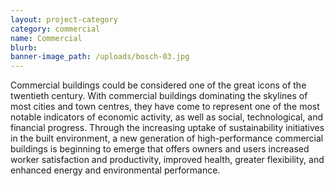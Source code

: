 ```yaml
---
layout: project-category
category: commercial
name: Commercial
blurb:
banner-image_path: /uploads/bosch-03.jpg
---
```



Commercial buildings could be considered one of the great icons of the twentieth century. With commercial buildings dominating the skylines of most cities and town centres, they have come to represent one of the most notable indicators of economic activity, as well as social, technological, and financial progress. Through the increasing uptake of sustainability initiatives in the built environment, a new generation of high-performance commercial buildings is beginning to emerge that offers owners and users increased worker satisfaction and productivity, improved health, greater flexibility, and enhanced energy and environmental performance.
